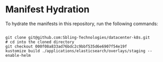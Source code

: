 
# Manifest Hydration

To hydrate the manifests in this repository, run the following commands:

```shell

git clone git@github.com:Sbling-Technologies/datacenter-k8s.git
# cd into the cloned directory
git checkout 000f08a833ad76bdc2c9bbf535d6e6907f54e19f
kustomize build ./applications/elasticsearch/overlays/staging --enable-helm
```